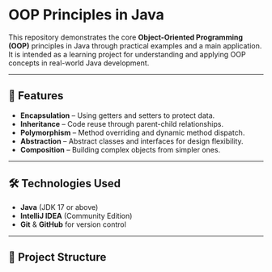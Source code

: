 # OOP Principles in Java

This repository demonstrates the core **Object-Oriented Programming (OOP)** principles in Java through practical examples and a main application.  
It is intended as a learning project for understanding and applying OOP concepts in real-world Java development.

---

## 📌 Features
- **Encapsulation** – Using getters and setters to protect data.
- **Inheritance** – Code reuse through parent-child relationships.
- **Polymorphism** – Method overriding and dynamic method dispatch.
- **Abstraction** – Abstract classes and interfaces for design flexibility.
- **Composition** – Building complex objects from simpler ones.

---

## 🛠 Technologies Used
- **Java** (JDK 17 or above)
- **IntelliJ IDEA** (Community Edition)
- **Git** & **GitHub** for version control

---

## 📂 Project Structure
